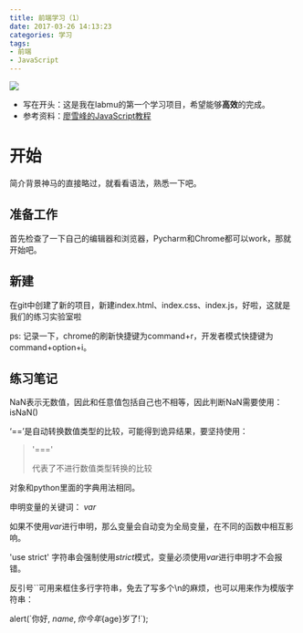 ```yaml
---
title: 前端学习（1）
date: 2017-03-26 14:13:23
categories: 学习
tags: 
- 前端
- JavaScript
---
```

![](http://onetvn05k.bkt.clouddn.com/17-3-26/87737850-file_1490510348595_5829.jpg)
<!-- more -->

- 写在开头：这是我在labmu的第一个学习项目，希望能够**高效**的完成。
- 参考资料：[廖雪峰的JavaScript教程](http://www.liaoxuefeng.com/wiki/001434446689867b27157e896e74d51a89c25cc8b43bdb3000)

# 开始
简介背景神马的直接略过，就看看语法，熟悉一下吧。
## 准备工作

首先检查了一下自己的编辑器和浏览器，Pycharm和Chrome都可以work，那就开始吧。

## 新建

在git中创建了新的项目，新建index.html、index.css、index.js，好啦，这就是我们的练习实验室啦

ps: 记录一下，chrome的刷新快捷键为command+r，开发者模式快捷键为command+option+i。

## 练习笔记

NaN表示无数值，因此和任意值包括自己也不相等，因此判断NaN需要使用：isNaN()

‘==’是自动转换数值类型的比较，可能得到诡异结果，要坚持使用：

> '==='
> 
> 代表了不进行数值类型转换的比较

对象和python里面的字典用法相同。

申明变量的关键词： *var*

如果不使用*var*进行申明，那么变量会自动变为全局变量，在不同的函数中相互影响。

'use strict' 字符串会强制使用*strict*模式，变量必须使用*var*进行申明才不会报错。

反引号``可用来框住多行字符串，免去了写多个\n的麻烦，也可以用来作为模版字符串：

alert(\`你好, ${name}, 你今年${age}岁了!\`);






 